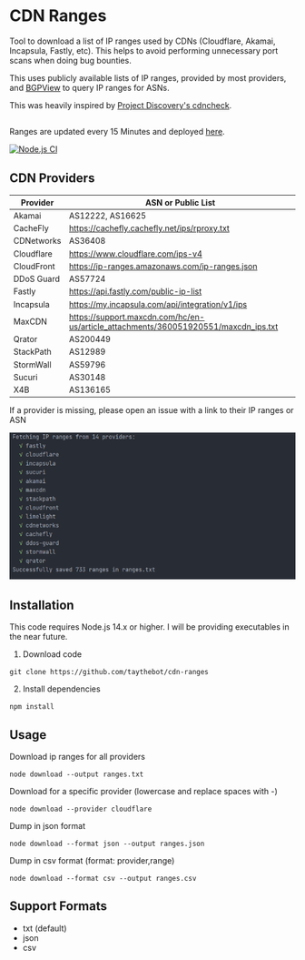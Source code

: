 # CDN Ranges
Tool to download a list of IP ranges used by CDNs (Cloudflare, Akamai, Incapsula, Fastly, etc). This helps to avoid performing unnecessary port scans when doing bug bounties.

This uses publicly available lists of IP ranges, provided by most providers, and [BGPView](https://bgpview.io/) to query IP ranges for ASNs.

This was heavily inspired by [Project Discovery's cdncheck](https://github.com/projectdiscovery/cdncheck).

## 
Ranges are updated every 15 Minutes and deployed [here](https://github.com/schniggie/cdn-ranges/tree/main/output).

[![Node.js CI](https://github.com/schniggie/cdn-ranges/actions/workflows/node.js.yml/badge.svg)](https://github.com/schniggie/cdn-ranges/actions/workflows/node.js.yml)

## CDN Providers
Provider | ASN or Public List
--- | ---
Akamai | AS12222, AS16625
CacheFly |  https://cachefly.cachefly.net/ips/rproxy.txt
CDNetworks | AS36408
Cloudflare | https://www.cloudflare.com/ips-v4
CloudFront | https://ip-ranges.amazonaws.com/ip-ranges.json
DDoS Guard | AS57724
Fastly | https://api.fastly.com/public-ip-list
Incapsula | https://my.incapsula.com/api/integration/v1/ips
MaxCDN | https://support.maxcdn.com/hc/en-us/article_attachments/360051920551/maxcdn_ips.txt
Qrator | AS200449
StackPath | AS12989
StormWall | AS59796
Sucuri | AS30148
X4B | AS136165


If a provider is missing, please open an issue with a link to their IP ranges or ASN

![](example.png)

## Installation
This code requires Node.js 14.x or higher. I will be providing executables in the near future.

1. Download code
```
git clone https://github.com/taythebot/cdn-ranges
```

2. Install dependencies
```
npm install
```


## Usage
Download ip ranges for all providers
```
node download --output ranges.txt
```

Download for a specific provider (lowercase and replace spaces with -)
```
node download --provider cloudflare
```

Dump in json format
```
node download --format json --output ranges.json
```

Dump in csv format (format: provider,range)
```
node download --format csv --output ranges.csv
```

## Support Formats
* txt (default)
* json
* csv
